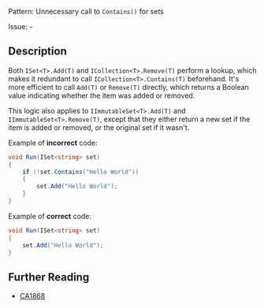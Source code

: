 Pattern: Unnecessary call to `Contains()` for sets

Issue: -

## Description

Both `ISet<T>.Add(T)` and `ICollection<T>.Remove(T)` perform a lookup, which makes it redundant to call `ICollection<T>.Contains(T)` beforehand. It's more efficient to call `Add(T)` or `Remove(T)` directly, which returns a Boolean value indicating whether the item was added or removed.

This logic also applies to `IImmutableSet<T>.Add(T)` and `IImmutableSet<T>.Remove(T)`, except that they either return a new set if the item is added or removed, or the original set if it wasn't.

Example of **incorrect** code:

```cs
void Run(ISet<string> set)
{
    if (!set.Contains("Hello World"))
    {
        set.Add("Hello World");
    }
}
```

Example of **correct** code:

```cs
void Run(ISet<string> set)
{
    set.Add("Hello World");
}
```

## Further Reading

* [CA1868](https://learn.microsoft.com/en-us/dotnet/fundamentals/code-analysis/quality-rules/ca1868)
